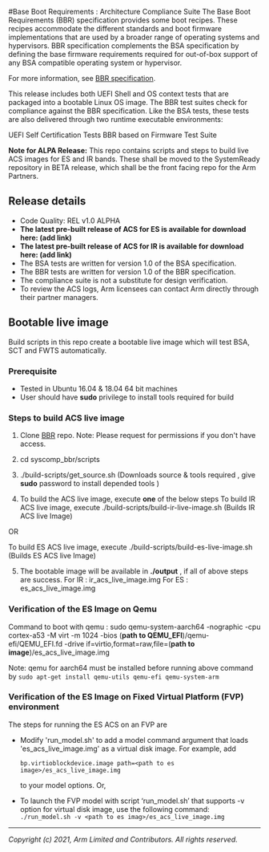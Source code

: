 #Base Boot Requirements :  Architecture Compliance Suite
The Base Boot Requirements (BBR) specification provides some boot recipes. These recipes accommodate the different standards and boot firmware implementations that are used by a broader range of operating systems and hypervisors.
BBR specification complements the BSA specification by defining the base firmware requirements required for out-of-box support of any BSA compatible operating system or hypervisor.

For more information, see [BBR specification](https://developer.arm.com/documentation/den0044/latest).

This release includes both UEFI Shell and OS context tests that are packaged into a bootable Linux OS image. The BBR test suites check for compliance against the BBR specification. Like the BSA tests, these tests are also delivered through two runtime executable environments:

UEFI Self Certification Tests
BBR based on Firmware Test Suite


**Note for ALPA Release:** This repo contains scripts and steps to build live ACS images for ES and IR bands. These shall be moved to the SystemReady repository in BETA release, which shall be the front facing repo for the Arm Partners.

## Release details
 - Code Quality: REL v1.0 ALPHA
 - **The latest pre-built release of ACS for ES is available for download here: (add link)**
 - **The latest pre-built release of ACS for IR is available for download here: (add link)**
 - The BSA tests are written for version 1.0 of the BSA specification.
 - The BBR tests are written for version 1.0 of the BBR specification.
 - The compliance suite is not a substitute for design verification.
 - To review the ACS logs, Arm licensees can contact Arm directly through their partner managers.



## Bootable live image

Build scripts in this repo create a bootable live image which will test BSA, SCT and FWTS automatically.

### Prerequisite

 - Tested in Ubuntu 16.04 & 18.04 64 bit machines
 - User should have **sudo** privilege to install tools required for build

### Steps to build ACS live image

 1. Clone [BBR](https://ap-gerrit-1.ap01.arm.com/admin/repos/avk/syscomp_bbr) repo.
 Note: Please request for permissions if you don't have access.
 2. cd syscomp_bbr/scripts
 3. ./build-scripts/get_source.sh
 (Downloads source & tools required , give **sudo** password to install  depended tools )

 4. To build the ACS live image, execute **one** of the below steps
 To build IR ACS live image, execute
 ./build-scripts/build-ir-live-image.sh
 (Builds IR ACS live Image)

 OR

 To build ES ACS live image, execute
 ./build-scripts/build-es-live-image.sh
 (Builds ES ACS live Image)

 5. The bootable image will be available in **./output** , if all of above steps are success.
 For IR : ir_acs_live_image.img
 For ES : es_acs_live_image.img

### Verification of the ES Image on Qemu
Command to boot with qemu :
    sudo qemu-system-aarch64 -nographic -cpu cortex-a53 -M virt -m 1024 -bios (**path to QEMU_EFI**)/qemu-efi/QEMU_EFI.fd -drive if=virtio,format=raw,file=(**path to image**)/es_acs_live_image.img

   Note: qemu for aarch64 must be installed  before running above command  by `sudo apt-get install qemu-utils qemu-efi qemu-system-arm`

### Verification of the ES Image on Fixed Virtual Platform (FVP) environment

The steps for running the ES ACS on an FVP are

  - Modify 'run_model.sh' to add a model command argument that loads 'es_acs_live_image.img' as a virtual disk image. For example, add

    `bp.virtioblockdevice.image path=<path to es image>/es_acs_live_image.img`

    to your model options.
    Or,
   - To launch the FVP model with script ‘run_model.sh’ that supports -v option for virtual disk image, use the following command:
    `./run_model.sh -v <path to es imag>/es_acs_live_image.img`
- - - - - - - - - - - - - - - - - - - -

_Copyright (c) 2021, Arm Limited and Contributors. All rights reserved._
